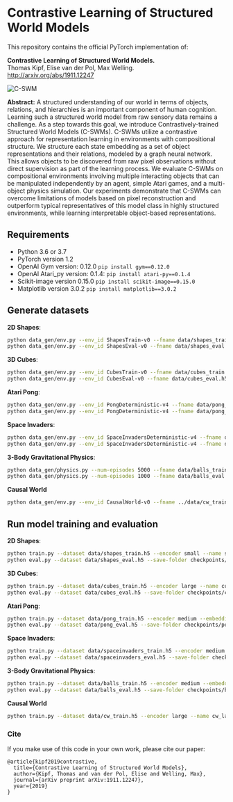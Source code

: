 # Contrastive Learning of Structured World Models

This repository contains the official PyTorch implementation of:

**Contrastive Learning of Structured World Models.**  
Thomas Kipf, Elise van der Pol, Max Welling.  
http://arxiv.org/abs/1911.12247

![C-SWM](c-swm.png)

**Abstract:** A structured understanding of our world in terms of objects, relations, and hierarchies is an important component of human cognition. Learning such a structured world model from raw sensory data remains a challenge. As a step towards this goal, we introduce Contrastively-trained Structured World Models (C-SWMs). C-SWMs utilize a contrastive approach for representation learning in environments with compositional structure. We structure each state embedding as a set of object representations and their relations, modeled by a graph neural network. This allows objects to be discovered from raw pixel observations without direct supervision as part of the learning process. We evaluate C-SWMs on compositional environments involving multiple interacting objects that can be manipulated independently by an agent, simple Atari games, and a multi-object physics simulation. Our experiments demonstrate that C-SWMs can overcome limitations of models based on pixel reconstruction and outperform typical representatives of this model class in highly structured environments, while learning interpretable object-based representations.

## Requirements

* Python 3.6 or 3.7
* PyTorch version 1.2
* OpenAI Gym version: 0.12.0 `pip install gym==0.12.0`
* OpenAI Atari_py version: 0.1.4: `pip install atari-py==0.1.4`
* Scikit-image version 0.15.0 `pip install scikit-image==0.15.0`
* Matplotlib version 3.0.2 `pip install matplotlib==3.0.2`

## Generate datasets

**2D Shapes**:
```bash
python data_gen/env.py --env_id ShapesTrain-v0 --fname data/shapes_train.h5 --num_episodes 1000 --seed 1
python data_gen/env.py --env_id ShapesEval-v0 --fname data/shapes_eval.h5 --num_episodes 10000 --seed 2
```
**3D Cubes**:
```bash
python data_gen/env.py --env_id CubesTrain-v0 --fname data/cubes_train.h5 --num_episodes 1000 --seed 3
python data_gen/env.py --env_id CubesEval-v0 --fname data/cubes_eval.h5 --num_episodes 10000 --seed 4
```

**Atari Pong**:
```bash
python data_gen/env.py --env_id PongDeterministic-v4 --fname data/pong_train.h5 --num_episodes 1000 --atari --seed 1
python data_gen/env.py --env_id PongDeterministic-v4 --fname data/pong_eval.h5 --num_episodes 100 --atari --seed 2
```

**Space Invaders**:
```bash
python data_gen/env.py --env_id SpaceInvadersDeterministic-v4 --fname data/spaceinvaders_train.h5 --num_episodes 1000 --atari --seed 1
python data_gen/env.py --env_id SpaceInvadersDeterministic-v4 --fname data/spaceinvaders_eval.h5 --num_episodes 100 --atari --seed 2
```

**3-Body Gravitational Physics**:
```bash
python data_gen/physics.py --num-episodes 5000 --fname data/balls_train.h5 --seed 1
python data_gen/physics.py --num-episodes 1000 --fname data/balls_eval.h5 --eval --seed 2
```

**Causal World**
```bash
python data_gen/env.py --env_id CausalWorld-v0 --fname ../data/cw_train.h5 --num_episodes 1000 --seed 1
```

## Run model training and evaluation

**2D Shapes**:
```bash
python train.py --dataset data/shapes_train.h5 --encoder small --name shapes
python eval.py --dataset data/shapes_eval.h5 --save-folder checkpoints/shapes --num-steps 1
```

**3D Cubes**:
```bash
python train.py --dataset data/cubes_train.h5 --encoder large --name cubes
python eval.py --dataset data/cubes_eval.h5 --save-folder checkpoints/cubes --num-steps 1
```

**Atari Pong**:
```bash
python train.py --dataset data/pong_train.h5 --encoder medium --embedding-dim 4 --action-dim 6 --num-objects 3 --copy-action --epochs 200 --name pong
python eval.py --dataset data/pong_eval.h5 --save-folder checkpoints/pong --num-steps 1
```

**Space Invaders**:
```bash
python train.py --dataset data/spaceinvaders_train.h5 --encoder medium --embedding-dim 4 --action-dim 6 --num-objects 3 --copy-action --epochs 200 --name spaceinvaders
python eval.py --dataset data/spaceinvaders_eval.h5 --save-folder checkpoints/spaceinvaders --num-steps 1
```

**3-Body Gravitational Physics**:
```bash
python train.py --dataset data/balls_train.h5 --encoder medium --embedding-dim 4 --num-objects 3 --ignore-action --name balls
python eval.py --dataset data/balls_eval.h5 --save-folder checkpoints/balls --num-steps 1
```

**Causal World**
```bash
python train.py --dataset data/cw_train.h5 --encoder large --name cw_large --batch-size 256 --save-folder checkpoints --embedding-dim 8 --action-dim 9 --copy-cont-action
```

### Cite
If you make use of this code in your own work, please cite our paper:
```
@article{kipf2019contrastive,
  title={Contrastive Learning of Structured World Models}, 
  author={Kipf, Thomas and van der Pol, Elise and Welling, Max}, 
  journal={arXiv preprint arXiv:1911.12247}, 
  year={2019} 
}
```
